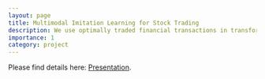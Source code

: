 ```yaml
---
layout: page
title: Multimodal Imitation Learning for Stock Trading
description: We use optimally traded financial transactions in transformer-encoded time-series data and images to train an adversarial inverse reinforcement learning model that outputs robust trading reward functions.
importance: 1
category: project
---
```


Please find details here: <a href="/assets/pdf/presentation_multimodal_IL.pdf">Presentation</a>.
